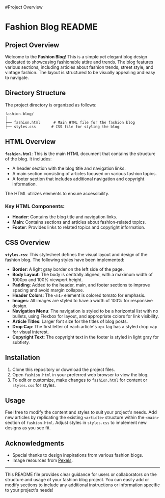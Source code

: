 #Project Overview

# Fashion Blog README

## Project Overview

Welcome to the **Fashion Blog**! This is a simple yet elegant blog design dedicated to showcasing fashionable attire and trends. The blog features various sections, including articles about fashion trends, street style, and vintage fashion. The layout is structured to be visually appealing and easy to navigate.

## Directory Structure

The project directory is organized as follows:

```
fashion-blog/
│
├── fashion.html      # Main HTML file for the fashion blog
├── styles.css       # CSS file for styling the blog
```

## HTML Overview

**`fashion.html`**: This is the main HTML document that contains the structure of the blog. It includes:
- A header section with the blog title and navigation links.
- A main section consisting of articles focused on various fashion topics.
- A footer section that includes additional navigation and copyright information.
  
The HTML utilizes elements to ensure accessibility.

### Key HTML Components:

- **Header**: Contains the blog title and navigation links.
- **Main**: Contains sections and articles about fashion-related topics.
- **Footer**: Provides links to related topics and copyright information.

## CSS Overview

**`styles.css`**: This stylesheet defines the visual layout and design of the fashion blog. The following styles have been implemented:

- **Border**: A light gray border on the left side of the page.
- **Body Layout**: The body is centrally aligned, with a maximum width of 1000px and 100% viewport height.
- **Padding**: Added to the header, main, and footer sections to improve spacing and avoid margin collapse.
- **Header Colors**: The `<h1>` element is colored tomato for emphasis.
- **Images**: All images are styled to have a width of 100% for responsive design.
- **Navigation Menu**: The navigation is styled to be a horizontal list with no bullets, using Flexbox for layout, and appropriate colors for link visibility.
- **Article Titles**: Larger font size for the titles of blog posts.
- **Drop Cap**: The first letter of each article's `<p>` tag has a styled drop cap for visual interest.
- **Copyright Text**: The copyright text in the footer is styled in light gray for subtlety.

## Installation

1. Clone this repository or download the project files.
2. Open `fashion.html` in your preferred web browser to view the blog.
3. To edit or customize, make changes to `fashion.html` for content or `styles.css` for styles.

## Usage

Feel free to modify the content and styles to suit your project's needs. Add new articles by replicating the existing `<article>` structure within the `<main>` section of `fashion.html`. Adjust styles in `styles.css` to implement new designs as you see fit.

## Acknowledgments

- Special thanks to design inspirations from various fashion blogs.
- Image resources from [Pexels](https://www.pexels.com).

---

This README file provides clear guidance for users or collaborators on the structure and usage of your fashion blog project. You can easily add or modify sections to include any additional instructions or information specific to your project's needs!
